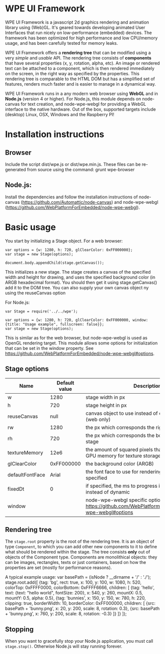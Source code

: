 # WPE UI Framework

WPE UI Framework is a javascript 2d graphics rendering and animation library using (Web)GL. It's geared towards developing animated User Interfaces that run nicely on low-performance (embedded) devices. The framework has been optimized for high performance and low CPU/memory usage, and has been carefully tested for memory leaks.

WPE UI Framework offers a **rendering tree** that can be modified using a very *simple* and *usable* API. The rendering tree consists of **components** that have several properties (x, y, rotation, alpha, etc). An image or rendered text can be attached to a component, which is then rendered immediately on the screen, in the right way as specified by the properties. This rendering tree is comparable to the HTML DOM but has a simplified set of features, renders much faster and is easier to manage in a dynamical way.

WPE UI Framework runs in a any modern web browser using **WebGL** and in **Node.js** (version 4 or higher). For Node.js, this module depends on node-canvas for text creation, and node-wpe-webgl for providing a WebGL interface to the native hardware. Out of the box, supported targets include (desktop) Linux, OSX, Windows and the Raspberry PI!

# Installation instructions

## Browser
Include the script dist/wpe.js or dist/wpe.min.js.
These files can be re-generated from source using the command:
    grunt wpe-browser

## Node.js:
Install the dependencies and follow the installation instructions of node-canvas (https://github.com/Automattic/node-canvas) and node-wpe-webgl (https://github.com/WebPlatformForEmbedded/node-wpe-webgl).

# Basic usage

You start by initializing a Stage object. For a web browser:

    var options = {w: 1280, h: 720, glClearColor: 0xFF000000};
    var stage = new Stage(options);

    document.body.appendChild(stage.getCanvas());

This initializes a new stage. The stage creates a canvas of the specified width and height for drawing, and uses the specified background color (in ARGB hexadecimal format). You should then get it using stage.getCanvas() add it to the DOM tree. You can also supply your own canvas object ny using the reuseCanvas option

For Node.js:

    var Stage = require('../../wpe');

    var options = {w: 1280, h: 720, glClearColor: 0xFF000000, window: {title: "Usage example", fullscreen: false}};
    var stage = new Stage(options);

This is similar as for the web browser, but node-wpe-webgl is used as OpenGL rendering target. This module allows some options for initialization that can be set in the window property. See https://github.com/WebPlatformForEmbedded/node-wpe-webgl#options.

## Stage options
| Name            |Default value| Description                                                                                          |
| --------------- |-------------|------------------------------------------------------------------------------------------------------|
| w               |         1280| stage width in px                                                                                    |
| h               |          720| stage height in px                                                                                   |
| reuseCanvas     |         null| canvas object to use instead of creating a new one (web only)                                        |
| rw              |         1280| the px which corresponds the right edge of the stage                                                 |
| rh              |          720| the px which corresponds the bottom edge of the stage                                                |
| textureMemory   |         12e6| the amount of squared pixels that may be stored in GPU memory for texture storage / caching          |
| glClearColor    |   0xFF000000| the background color (ARGB)                                                                          |
| defaultFontFace |        Arial| the font face to use for rendering if none is explicitly specified                                   |
| fixedDt         |            0| if specified, the ms to progress in each is fixed instead of dynamic                                 |
| window          |             | node-wpe-webgl specific options, see https://github.com/WebPlatformForEmbedded/node-wpe-webgl#options |

## Rendering tree
The `stage.root` property is the root of the rendering tree. It is an object of type `Component`, to which you can add other new components to it to define what should be rendered within the stage. The tree consists **only** out of objects of the Component type. Components are monolithical objects: they can be images, rectangles, texts or just containers, based on how the properties are set (mostly for performance reasons).

A typical example usage:
    var basePath = (isNode ? __dirname + '/' : './');
    stage.root.add([
        {tag: 'bg', rect: true, x: 100, y: 100, w: 1080, h: 520, colorTop: 0xFFFF0000, colorBottom: 0xFFFF6666, children: [
            {tag: 'hello', text: {text: "hello world", fontSize: 200}, x: 540, y: 260, mountX: 0.5, mountY: 0.5, alpha: 0.5},
            {tag: 'bunnies', x: 150, y: 150, w: 780, h: 220, clipping: true, borderWidth: 10, borderColor: 0xFF000000, children: [
                {src: basePath + 'bunny.png', x: 20, y: 200, scale: 8, rotation: 0.3},
                {src: basePath + 'bunny.png', x: 760, y: 200, scale: 8, rotation: -0.3}
            ]}
        ]}
    ]);


## Stopping
When you want to gracefully stop your Node.js application, you must call `stage.stop()`. Otherwise Node.js will stay running forever.
